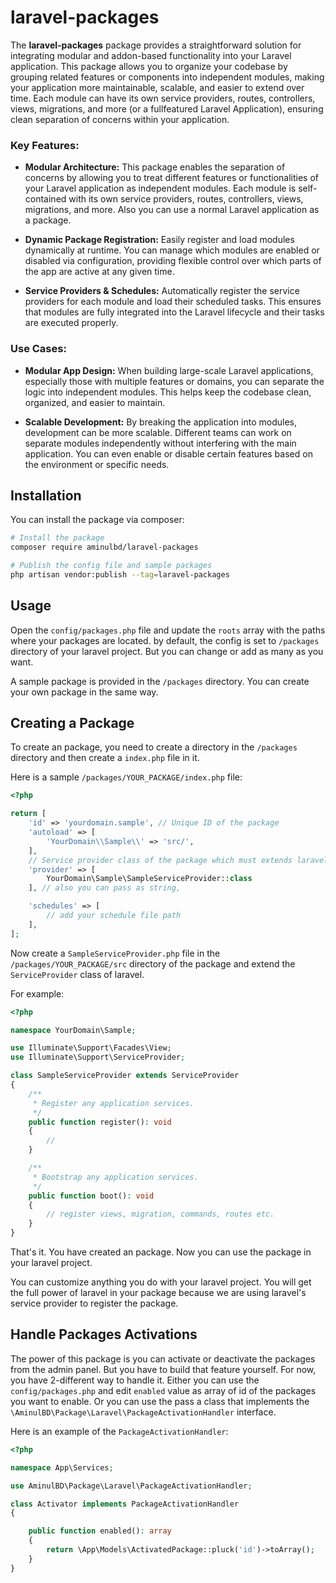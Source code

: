 # laravel-packages

The **laravel-packages** package provides a straightforward solution for integrating modular and addon-based functionality into your Laravel application. This package allows you to organize your codebase by grouping related features or components into independent modules, making your application more maintainable, scalable, and easier to extend over time. Each module can have its own service providers, routes, controllers, views, migrations, and more (or a fullfeatured Laravel Application), ensuring clean separation of concerns within your application.

### Key Features:
- **Modular Architecture:** This package enables the separation of concerns by allowing you to treat different features or functionalities of your Laravel application as independent modules. Each module is self-contained with its own service providers, routes, controllers, views, migrations, and more. Also you can use a normal Laravel application as a package.
  
- **Dynamic Package Registration:** Easily register and load modules dynamically at runtime. You can manage which modules are enabled or disabled via configuration, providing flexible control over which parts of the app are active at any given time.

- **Service Providers & Schedules:** Automatically register the service providers for each module and load their scheduled tasks. This ensures that modules are fully integrated into the Laravel lifecycle and their tasks are executed properly.


### Use Cases:
- **Modular App Design:** When building large-scale Laravel applications, especially those with multiple features or domains, you can separate the logic into independent modules. This helps keep the codebase clean, organized, and easier to maintain.

- **Scalable Development:** By breaking the application into modules, development can be more scalable. Different teams can work on separate modules independently without interfering with the main application. You can even enable or disable certain features based on the environment or specific needs.


## Installation

You can install the package via composer:

```bash
# Install the package
composer require aminulbd/laravel-packages

# Publish the config file and sample packages
php artisan vendor:publish --tag=laravel-packages
```

## Usage

Open the `config/packages.php` file and update the `roots` array with the paths where your packages are located. by
default, the config is set to `/packages` directory of your laravel project. But you can change or add as many as you
want.

A sample package is provided in the `/packages` directory. You can create your own package in the same way.

## Creating a Package

To create an package, you need to create a directory in the `/packages` directory and then create a `index.php` file
in it.

Here is a sample `/packages/YOUR_PACKAGE/index.php` file:

```php
<?php

return [
    'id' => 'yourdomain.sample', // Unique ID of the package
    'autoload' => [
        'YourDomain\\Sample\\' => 'src/',
    ],
    // Service provider class of the package which must extends laravel's original service provider.
    'provider' => [
        YourDomain\Sample\SampleServiceProvider::class
    ], // also you can pass as string,

    'schedules' => [
        // add your schedule file path
    ],
];
```

Now create a `SampleServiceProvider.php` file in the `/packages/YOUR_PACKAGE/src` directory of the package and extend the
`ServiceProvider` class of laravel.

For example:

```php
<?php

namespace YourDomain\Sample;

use Illuminate\Support\Facades\View;
use Illuminate\Support\ServiceProvider;

class SampleServiceProvider extends ServiceProvider
{
    /**
     * Register any application services.
     */
    public function register(): void
    {
        //
    }

    /**
     * Bootstrap any application services.
     */
    public function boot(): void
    {
        // register views, migration, commands, routes etc.
    }
}
```

That's it. You have created an package. Now you can use the package in your laravel project.

You can customize anything you do with your laravel project. You will get the full power of laravel in your package
because we are using laravel's service provider to register the package.

## Handle Packages Activations

The power of this package is you can activate or deactivate the packages from the admin panel. But you have to build
that feature yourself. For now, you have 2-different way to handle it. Either you can use the `config/packages.php` and
edit
`enabled` value as array of id of the packages you want to enable. Or you can use the pass a class that implements the
`\AminulBD\Package\Laravel\PackageActivationHandler` interface.

Here is an example of the `PackageActivationHandler`:

```php
<?php

namespace App\Services;

use AminulBD\Package\Laravel\PackageActivationHandler;

class Activator implements PackageActivationHandler
{

    public function enabled(): array
    {
        return \App\Models\ActivatedPackage::pluck('id')->toArray();
    }
}
```
